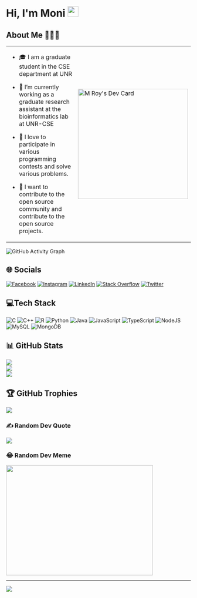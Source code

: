 # Hi, I'm Moni <img src="https://github.com/TheDudeThatCode/TheDudeThatCode/blob/master/Assets/Hi.gif" width="29px">

## About Me 🧑🏼‍💻

<table>
<td>
  
- 🎓 I am a graduate student in the CSE department at UNR

- 🔭 I’m currently working as a graduate research assistant at the bioinformatics lab at UNR-CSE

- 🌱 I love to participate in various programming contests and solve various problems.

- 🎯 I want to contribute to the open source community and contribute to the open source projects.
  
 </td>
<td>
    <a href="https://app.daily.dev/mroy"><img src="https://api.daily.dev/devcards/942a53831fde46d2be8924eefc95be78.png?" width="300" alt="M Roy's Dev Card"/></a>
</td>
</table>

![GitHub Activity Graph](https://activity-graph.herokuapp.com/graph?username=moni-roy&theme=dracula&hide_border=true)

## 🌐 Socials

[![Facebook](https://img.shields.io/badge/Facebook-%231877F2.svg?logo=Facebook&logoColor=white)](https://facebook.com/monikrishna.roy) [![Instagram](https://img.shields.io/badge/Instagram-%23E4405F.svg?logo=Instagram&logoColor=white)](https://instagram.com/monikrishna.roy) [![LinkedIn](https://img.shields.io/badge/LinkedIn-%230077B5.svg?logo=linkedin&logoColor=white)](https://linkedin.com/in/monikrishnaroy) [![Stack Overflow](https://img.shields.io/badge/-Stackoverflow-FE7A16?logo=stack-overflow&logoColor=white)](https://stackoverflow.com/users/4023717) [![Twitter](https://img.shields.io/badge/Twitter-%231DA1F2.svg?logo=Twitter&logoColor=white)](https://twitter.com/RoyMonikrishna)

## 💻Tech Stack

![C](https://img.shields.io/badge/c-%2300599C.svg?style=for-the-badge&logo=c&logoColor=white) ![C++](https://img.shields.io/badge/c++-%2300599C.svg?style=for-the-badge&logo=c%2B%2B&logoColor=white) ![R](https://img.shields.io/badge/r-%23276DC3.svg?style=for-the-badge&logo=r&logoColor=white) ![Python](https://img.shields.io/badge/python-3670A0?style=for-the-badge&logo=python&logoColor=ffdd54) ![Java](https://img.shields.io/badge/java-%23ED8B00.svg?style=for-the-badge&logo=java&logoColor=white) ![JavaScript](https://img.shields.io/badge/javascript-%23323330.svg?style=for-the-badge&logo=javascript&logoColor=%23F7DF1E) ![TypeScript](https://img.shields.io/badge/typescript-%23007ACC.svg?style=for-the-badge&logo=typescript&logoColor=white) ![NodeJS](https://img.shields.io/badge/node.js-6DA55F?style=for-the-badge&logo=node.js&logoColor=white) ![MySQL](https://img.shields.io/badge/mysql-%2300f.svg?style=for-the-badge&logo=mysql&logoColor=white) ![MongoDB](https://img.shields.io/badge/MongoDB-%234ea94b.svg?style=for-the-badge&logo=mongodb&logoColor=white)

## 📊 GitHub Stats

![](https://github-readme-stats.vercel.app/api?username=moni-roy&theme=radical&hide_border=false&include_all_commits=false&count_private=false)<br/>
![](https://github-readme-streak-stats.herokuapp.com/?user=moni-roy&theme=radical&hide_border=false)<br/>
![](https://github-readme-stats.vercel.app/api/top-langs/?username=moni-roy&theme=radical&hide_border=false&include_all_commits=false&count_private=false&layout=compact)

## 🏆 GitHub Trophies

![](https://github-profile-trophy.vercel.app/?username=moni-roy&theme=radical&no-frame=false&no-bg=false&margin-w=4)

### ✍️ Random Dev Quote

![](https://quotes-github-readme.vercel.app/api?type=horizontal&theme=radical)

### 😂 Random Dev Meme

<img src="https://random-memer.herokuapp.com/" width="400px" height="300px" />

---

[![](https://visitcount.itsvg.in/api?id=moni-roy&icon=0&color=0)](https://visitcount.itsvg.in)

